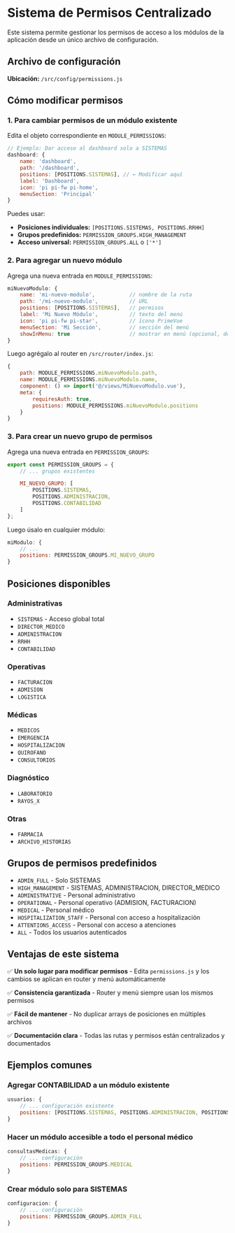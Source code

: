# Sistema de Permisos Centralizado

Este sistema permite gestionar los permisos de acceso a los módulos de la aplicación desde un único archivo de configuración.

## Archivo de configuración

**Ubicación:** `/src/config/permissions.js`

## Cómo modificar permisos

### 1. Para cambiar permisos de un módulo existente

Edita el objeto correspondiente en `MODULE_PERMISSIONS`:

```javascript
// Ejemplo: Dar acceso al dashboard solo a SISTEMAS
dashboard: {
    name: 'dashboard',
    path: '/dashboard',
    positions: [POSITIONS.SISTEMAS], // ← Modificar aquí
    label: 'Dashboard',
    icon: 'pi pi-fw pi-home',
    menuSection: 'Principal'
}
```

Puedes usar:
- **Posiciones individuales:** `[POSITIONS.SISTEMAS, POSITIONS.RRHH]`
- **Grupos predefinidos:** `PERMISSION_GROUPS.HIGH_MANAGEMENT`
- **Acceso universal:** `PERMISSION_GROUPS.ALL` o `['*']`

### 2. Para agregar un nuevo módulo

Agrega una nueva entrada en `MODULE_PERMISSIONS`:

```javascript
miNuevoModulo: {
    name: 'mi-nuevo-modulo',           // nombre de la ruta
    path: '/mi-nuevo-modulo',          // URL
    positions: [POSITIONS.SISTEMAS],   // permisos
    label: 'Mi Nuevo Módulo',          // texto del menú
    icon: 'pi pi-fw pi-star',          // ícono PrimeVue
    menuSection: 'Mi Sección',         // sección del menú
    showInMenu: true                   // mostrar en menú (opcional, default: true)
}
```

Luego agrégalo al router en `/src/router/index.js`:

```javascript
{
    path: MODULE_PERMISSIONS.miNuevoModulo.path,
    name: MODULE_PERMISSIONS.miNuevoModulo.name,
    component: () => import('@/views/MiNuevoModulo.vue'),
    meta: {
        requiresAuth: true,
        positions: MODULE_PERMISSIONS.miNuevoModulo.positions
    }
}
```

### 3. Para crear un nuevo grupo de permisos

Agrega una nueva entrada en `PERMISSION_GROUPS`:

```javascript
export const PERMISSION_GROUPS = {
    // ... grupos existentes

    MI_NUEVO_GRUPO: [
        POSITIONS.SISTEMAS,
        POSITIONS.ADMINISTRACION,
        POSITIONS.CONTABILIDAD
    ]
};
```

Luego úsalo en cualquier módulo:

```javascript
miModulo: {
    // ...
    positions: PERMISSION_GROUPS.MI_NUEVO_GRUPO
}
```

## Posiciones disponibles

### Administrativas
- `SISTEMAS` - Acceso global total
- `DIRECTOR_MEDICO`
- `ADMINISTRACION`
- `RRHH`
- `CONTABILIDAD`

### Operativas
- `FACTURACION`
- `ADMISION`
- `LOGISTICA`

### Médicas
- `MEDICOS`
- `EMERGENCIA`
- `HOSPITALIZACION`
- `QUIROFANO`
- `CONSULTORIOS`

### Diagnóstico
- `LABORATORIO`
- `RAYOS_X`

### Otras
- `FARMACIA`
- `ARCHIVO_HISTORIAS`

## Grupos de permisos predefinidos

- `ADMIN_FULL` - Solo SISTEMAS
- `HIGH_MANAGEMENT` - SISTEMAS, ADMINISTRACION, DIRECTOR_MEDICO
- `ADMINISTRATIVE` - Personal administrativo
- `OPERATIONAL` - Personal operativo (ADMISION, FACTURACION)
- `MEDICAL` - Personal médico
- `HOSPITALIZATION_STAFF` - Personal con acceso a hospitalización
- `ATTENTIONS_ACCESS` - Personal con acceso a atenciones
- `ALL` - Todos los usuarios autenticados

## Ventajas de este sistema

✅ **Un solo lugar para modificar permisos** - Edita `permissions.js` y los cambios se aplican en router y menú automáticamente

✅ **Consistencia garantizada** - Router y menú siempre usan los mismos permisos

✅ **Fácil de mantener** - No duplicar arrays de posiciones en múltiples archivos

✅ **Documentación clara** - Todas las rutas y permisos están centralizados y documentados

## Ejemplos comunes

### Agregar CONTABILIDAD a un módulo existente

```javascript
usuarios: {
    // ... configuración existente
    positions: [POSITIONS.SISTEMAS, POSITIONS.ADMINISTRACION, POSITIONS.RRHH, POSITIONS.CONTABILIDAD]
}
```

### Hacer un módulo accesible a todo el personal médico

```javascript
consultasMedicas: {
    // ... configuración
    positions: PERMISSION_GROUPS.MEDICAL
}
```

### Crear módulo solo para SISTEMAS

```javascript
configuracion: {
    // ... configuración
    positions: PERMISSION_GROUPS.ADMIN_FULL
}
```
